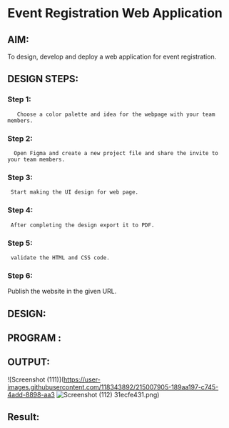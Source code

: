 # Event Registration Web Application

## AIM:
To design, develop and deploy a web application for event registration.

## DESIGN STEPS:

### Step 1:
       Choose a color palette and idea for the webpage with your team members.

### Step 2:
      Open Figma and create a new project file and share the invite to your team members.



### Step 3:
     Start making the UI design for web page.

### Step 4:
     After completing the design export it to PDF.
### Step 5:
     validate the HTML and CSS code.

### Step 6:

Publish the website in the given URL.

## DESIGN:

## PROGRAM :

## OUTPUT:
![Screenshot (111)](https://user-images.githubusercontent.com/118343892/215007905-189aa197-c745-4add-8898-aa3
![Screenshot (112)](https://user-images.githubusercontent.com/118343892/215007984-30d5e96b-437d-4f21-85a6-5f411e373df6.png)
31ecfe431.png)


## Result:

